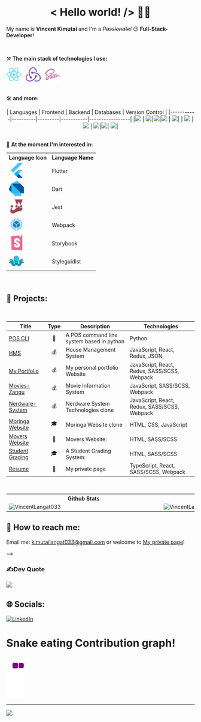 <h1 align='center'>< Hello world! /> 🤘🏻</h1>

My name is **Vincent Kimutai** and I'm a _~~Passionate!~~_ 😉 **Full-Stack-Developer**!

<br />

⚒ **The main stack of technologies I use:**

<div>
    <!-- <img src='img/icons/Typescript.svg' title='TypeScript' alt='TypeScript' width='40'>&nbsp;&nbsp; -->
    <img src='img/icons/React.svg' title='React' alt='React' width='40'>&nbsp;&nbsp;
    <img src='img/icons/Redux.svg' title='Redux' alt='Redux' width='40'>&nbsp;&nbsp;
    <img src='img/icons/SASS.svg' title='SASS / SCSS' alt='SASS / SCSS' width='40'>&nbsp;&nbsp;
</div>
<br />

🛠 **and more:**

<div align='center'>
  | Languages | Frontend | Backend | Databases | Version Control |
  |-----------|----------|---------|-----------|-----------------|
  |<img src="https://img.shields.io/badge/javascript-000000?style=for-the-badge&logo=javascript&logoColor=yellow"/> | <img src="https://img.shields.io/badge/React-20232A?style=for-the-badge&logo=react&logoColor=61DAFB" />|<img src="https://img.shields.io/badge/flask-E3E3E3?style=for-the-badge&logo=flask&logoColor=gray" />|<img src="https://img.shields.io/badge/sqlite-brown?style=for-the-badge&logo=sqlite&logoColor=orange" /> | <img src="https://img.shields.io/badge/git-F44336?style=for-the-badge&logo=git&logoColor=white" />|
  | <img src="https://img.shields.io/badge/Python-3776ab?style=for-the-badge&logo=python&logoColor=ffdd6e" /> | <img src="https://img.shields.io/badge/angular-1e65bc?style=for-the-badge&logo=angular&logoColor=dd0031" /> | <img src="https://img.shields.io/badge/django-0c4b33?style=for-the-badge&logo=django&logoColor=Purple"/>|<img src="https://img.shields.io/badge/postgresql%20-32658f.svg?&style=for-the-badge&logo=postgresql&logoColor=white"/>| <img src="https://img.shields.io/badge/GitHub-000000?style=for-the-badge&logo=github&logoColor=white" />| 
 
</div>
<br />

🔬 **At the moment I'm interested in:**

<div>
<table>
    <tr>
        <th>
              Language Icon
        </th>
        <th>
               Language Name
        </th>
    </tr>
    <tr>
  <td>
  <img src='img/icons/Flutter.svg' title='Flutter' alt='Flutter' width='40'>&nbsp;&nbsp;
  </td>
  <td>
  Flutter
  </td>
  </tr>
  <tr>
  <td>
  <img src='img/icons/Dart.svg' title='Dart' alt='dart' width='40'>&nbsp;&nbsp;
  </td>
  <td>
  Dart
  </td>
  </tr>
  <tr>
  <td>
  <img src='img/icons/Jest.svg' title='Jest' alt='Jest' width='40'>&nbsp;&nbsp;
  </td>
  <td>
  Jest
  </td>
  </tr>
  <tr>
  <td>
  <img src='img/icons/Webpack.svg' title='Webpack' alt='Webpack' width='40'>&nbsp;&nbsp;
  </td>
  <td>
  Webpack
  </td>
  </tr>
  <tr>
  <td>
  <img src='img/icons/Storybook.svg' title='Storybook' alt='Storybook' width='40'>&nbsp;&nbsp;
  </td>
  <td>
  Storybook
  </td>
  </tr>
  <tr>
  <td>
  <img src='img/icons/Styleguidist.svg' title='Styleguidist' alt='Styleguidist' width='40'>&nbsp;&nbsp;
  </td>
  <td>
  Styleguidist
  </td>
  </tr>

</table>
</div>
<br />

## 🎯 Projects:

<br />

| Title                                                                               | Type                                                | Description                               | Technologies                                 |
| ----------------------------------------------------------------------------------- | --------------------------------------------------- | ----------------------------------------- | -------------------------------------------- |
| [POS CLI](https://github.com/VincentLangat033/sprint-one-python-POS-CLI)            | <div align='center' title='Private'>🔑</div>        | A POS command line system based in python | Python                                       |
| [HMS](https://hmsphase2project.netlify.app/)                                        | <div align='center' title='Real-Estate'>💰</div>    | House Management System                   | JavaScript, React, Redux, JSON,              |
| [My Portfolio](https://vinnie-kim-portfolio.vercel.app/)                            | <div align='center' title='Personal' >💰</div>      | My personal portfolio Website             | JavaScript, React, Redux, SASS/SCSS, Webpack |
| [Movies-Zangu](https://vincentlangat033.github.io/Phase-1-Project/)                 | <div align='center' title='Entertainment' >💰</div> | Movie Information System                  | JavaScript, SASS/SCSS, Webpack               |
| [Nerdware-System](https://vincentlangat033.github.io/Nerdware-System-Technologies/) | <div align='center' title='Commercial'>💰</div>     | Nerdware System Technologies clone        | JavaScript, React, Redux, SASS/SCSS, Webpack |
| [Moringa Website](https://vincentlangat033.github.io/moringawebsite/)               | <div align='center' title='Training'>🎓</div>       | Moringa Website clone                     | HTML, CSS, JavaScript                        |
| [Movers Website](https://www.npmjs.com/package/@neikan/rc-lib)                      | <div align='center' title='Private'>🔑</div>        | Movers Website:                           | HTML, SASS/SCSS                              |
| [Student Grading](https://vincentlangat033.github.io/student_grading_system/)       | <div align='center' title='Training'>🎓</div>       | A Student Grading System:                 | HTML, SASS/SCSS                              |
| [Resume](https://vinnie-kim-portfolio.vercel.app/)                                  | <div align='center' title='Private'>🔑</div>        | My private page                           | TypeScript, React, SASS/SCSS, Webpack        |

<br />

<table>
  <tr>
    <th>Github Stats</th>
    <th>Languages</th>
  </tr>
  <tr>
    <td>
        <a href="https://github.com/VincentLangat033/VincentLangat033">
          <img align="right" src="https://github-readme-stats.vercel.app/api?username=VincentLangat033&count_private=true&show_icons=true&theme=algolia&layout=compact" alt="VincentLangat033" width='400px'/>
        </a>
    </td>
    <td>
        <a href="https://github.com/VincentLangat033/VincentLangat033">
            <img align="left" src="https://github-readme-stats.vercel.app/api/top-langs/?username=VincentLangat033&show_icons=true&theme=algolia&layout=compact" alt="VincentLangat033" width='400px'/>
        </a>
    </td>
  </tr>
</table>

## 🔎 How to reach me:

<p>Email me: <a href='mailto:kimutailangat033@gmail.com'>kimutailangat033@gmail.com</a> or welcome to <a href='https://vinnie-kim-portfolio.vercel.app/' alt='https://vinnie-kim-portfolio.vercel.app/' target='_blank'>My private page</a>!</p>

<!-- # 💫 About Me:

I have two years of experience in web development and have been creating full-stack web applications using modern HTML, CSS, Javascript, React and Ruby on Rails.<br><br>I've managed a project at a hackathon, and I work well with others. In addition to developing websites, I also design visuals and UI/UX.<br><br>I have a creative mind and a passion for developing user-friendly websites. In addition, I actively search out new technologies, enjoy reading and writing blog posts, and keep up with business trends and breakthroughs.

<!-- ### Hi there 👋


**VincentLangat033/VincentLangat033** is a ✨ _special_ ✨ repository because its `README.md` (this file) appears on your GitHub profile.

Here are some ideas to get you started: -->

<!-- - 🔭 I’m currently working on Python Projects especially POS...
- 🌱 I’m currently learning Ruby on Rails for the backend Development...
- 👯 I’m looking to collaborate on any React.js, Python , Ruby , Js projects...
- 🤔 I’m looking for help with ...
- 💬 Ask me about ...
- 📫 How to reach me: kimutailangat033@gmail.com...

- ⚡ Fun fact: "When the code works dont touch it!"... --> -->

<!-- # 💻Tech Stack
![C++](https://img.shields.io/badge/c++-%2300599C.svg?style=for-the-badge&logo=c%2B%2B&logoColor=white) ![PHP](https://img.shields.io/badge/php-%23777BB4.svg?style=for-the-badge&logo=php&logoColor=white) ![Java](https://img.shields.io/badge/java-%23ED8B00.svg?style=for-the-badge&logo=java&logoColor=white) ![JavaScript](https://img.shields.io/badge/javascript-%23323330.svg?style=for-the-badge&logo=javascript&logoColor=%23F7DF1E) ![Ruby](https://img.shields.io/badge/ruby-%23CC342D.svg?style=for-the-badge&logo=ruby&logoColor=white) ![MySQL](https://img.shields.io/badge/mysql-%2300f.svg?style=for-the-badge&logo=mysql&logoColor=white) -->
<!-- # 📊GitHub Stats :
![](https://github-readme-stats.vercel.app/api?username=VincentLangat033&theme=dark&hide_border=false&include_all_commits=false&count_private=true)<br/>
![](https://github-readme-streak-stats.herokuapp.com/?user=VincentLangat033&theme=dark&hide_border=false)<br/>
![](https://github-readme-stats.vercel.app/api/top-langs/?username=VincentLangat033&theme=dark&hide_border=false&include_all_commits=false&count_private=true&layout=compact) -->

### ✍Dev Quote

![](https://quotes-github-readme.vercel.app/api?type=horizontal&theme=radical)

<!-- ### 😂Random Dev Meme
<img src="https://res.cloudinary.com/practicaldev/image/fetch/s--4m4nOeBq--/c_limit%2Cf_auto%2Cfl_progressive%2Cq_auto%2Cw_880/https://dev-to-uploads.s3.amazonaws.com/uploads/articles/qcrhginkjug2x8lusrth.png" width="512px"/>
 -->
<!-- ---
[![](https://visitcount.itsvg.in/api?id=Zac-Mwangi&icon=0&color=0)](https://visitcount.itsvg.in) -->

## 🌐 Socials:

[![LinkedIn](https://img.shields.io/badge/LinkedIn-%230077B5.svg?logo=linkedin&logoColor=white)](https://linkedin.com/in/nkedin.com/in/vincent-langat-41a0901b5/)

<!-- # 💻 Tech Stack:
![C++](https://img.shields.io/badge/c++-%2300599C.svg?style=for-the-badge&logo=c%2B%2B&logoColor=white) ![HTML5](https://img.shields.io/badge/html5-%23E34F26.svg?style=for-the-badge&logo=html5&logoColor=white) ![JavaScript](https://img.shields.io/badge/javascript-%23323330.svg?style=for-the-badge&logo=javascript&logoColor=%23F7DF1E) ![Java](https://img.shields.io/badge/java-%23ED8B00.svg?style=for-the-badge&logo=java&logoColor=white) ![Markdown](https://img.shields.io/badge/markdown-%23000000.svg?style=for-the-badge&logo=markdown&logoColor=white) ![Python](https://img.shields.io/badge/python-3670A0?style=for-the-badge&logo=python&logoColor=ffdd54) ![Ruby](https://img.shields.io/badge/ruby-%23CC342D.svg?style=for-the-badge&logo=ruby&logoColor=white) ![CSS3](https://img.shields.io/badge/css3-%231572B6.svg?style=for-the-badge&logo=css3&logoColor=white) ![Firebase](https://img.shields.io/badge/firebase-%23039BE5.svg?style=for-the-badge&logo=firebase) ![Netlify](https://img.shields.io/badge/netlify-%23000000.svg?style=for-the-badge&logo=netlify&logoColor=#00C7B7) ![Heroku](https://img.shields.io/badge/heroku-%23430098.svg?style=for-the-badge&logo=heroku&logoColor=white) ![Vercel](https://img.shields.io/badge/vercel-%23000000.svg?style=for-the-badge&logo=vercel&logoColor=white) ![Redux](https://img.shields.io/badge/redux-%23593d88.svg?style=for-the-badge&logo=redux&logoColor=white) ![React Router](https://img.shields.io/badge/React_Router-CA4245?style=for-the-badge&logo=react-router&logoColor=white) ![React](https://img.shields.io/badge/react-%2320232a.svg?style=for-the-badge&logo=react&logoColor=%2361DAFB) ![Rails](https://img.shields.io/badge/rails-%23CC0000.svg?style=for-the-badge&logo=ruby-on-rails&logoColor=white) ![React Native](https://img.shields.io/badge/react_native-%2320232a.svg?style=for-the-badge&logo=react&logoColor=%2361DAFB) ![MongoDB](https://img.shields.io/badge/MongoDB-%234ea94b.svg?style=for-the-badge&logo=mongodb&logoColor=white) ![MySQL](https://img.shields.io/badge/mysql-%2300f.svg?style=for-the-badge&logo=mysql&logoColor=white) ![Postgres](https://img.shields.io/badge/postgres-%23316192.svg?style=for-the-badge&logo=postgresql&logoColor=white) 	![Figma](https://img.shields.io/badge/figma-%23F24E1E.svg?style=for-the-badge&logo=figma&logoColor=white)   -->

  <!--
# 📊 GitHub Stats:
![](https://github-readme-stats.vercel.app/api?username=VincentLangat033&theme=dark&hide_border=false&include_all_commits=false&count_private=false)<br/>
![](https://github-readme-streak-stats.herokuapp.com/?user=VincentLangat033&theme=dark&hide_border=false)<br/>
![](https://github-readme-stats.vercel.app/api/top-langs/?username=VincentLangat033&theme=dark&hide_border=false&include_all_commits=false&count_private=false&layout=compact) 
-->
<!--
## 🏆 GitHub Trophies
![](https://github-profile-trophy.vercel.app/?username=VincentLangat033&theme=radical&no-frame=false&no-bg=true&margin-w=4)
 -->

<!-- ### 😂 Random Dev Meme
<img src="https://random-memer.herokuapp.com/" width="512px"/> -->

# Snake eating Contribution graph!

![snake gif](https://github.com/VincentLangat033/VincentLangat033/blob/output/github-contribution-grid-snake.gif)

---

[![](https://visitcount.itsvg.in/api?id=VincentLangat033&icon=0&color=0)](https://visitcount.itsvg.in)
